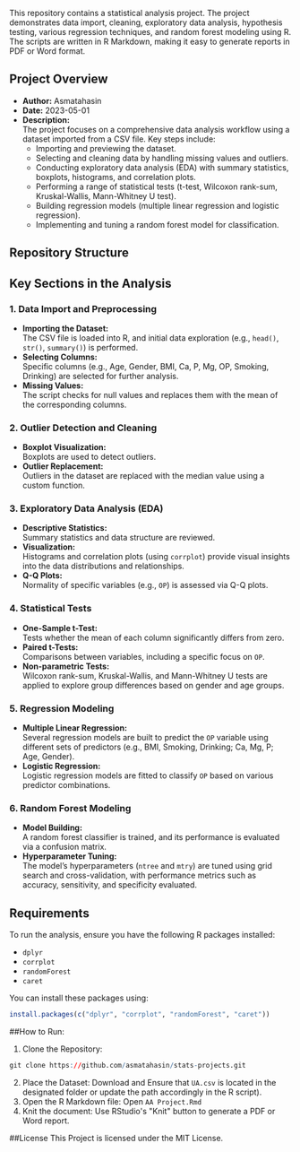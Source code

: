 This repository contains a statistical analysis project. 
The project demonstrates data import, cleaning, exploratory data analysis, hypothesis testing, various regression techniques, and random forest modeling using R. 
The scripts are written in R Markdown, making it easy to generate reports in PDF or Word format.

## Project Overview

- **Author:** Asmatahasin  
- **Date:** 2023-05-01  
- **Description:**  
  The project focuses on a comprehensive data analysis workflow using a dataset imported from a CSV file. Key steps include:
  - Importing and previewing the dataset.
  - Selecting and cleaning data by handling missing values and outliers.
  - Conducting exploratory data analysis (EDA) with summary statistics, boxplots, histograms, and correlation plots.
  - Performing a range of statistical tests (t-test, Wilcoxon rank-sum, Kruskal-Wallis, Mann-Whitney U test).
  - Building regression models (multiple linear regression and logistic regression).
  - Implementing and tuning a random forest model for classification.

## Repository Structure

## Key Sections in the Analysis

### 1. Data Import and Preprocessing
- **Importing the Dataset:**  
  The CSV file is loaded into R, and initial data exploration (e.g., `head()`, `str()`, `summary()`) is performed.
- **Selecting Columns:**  
  Specific columns (e.g., Age, Gender, BMI, Ca, P, Mg, OP, Smoking, Drinking) are selected for further analysis.
- **Missing Values:**  
  The script checks for null values and replaces them with the mean of the corresponding columns.

### 2. Outlier Detection and Cleaning
- **Boxplot Visualization:**  
  Boxplots are used to detect outliers.
- **Outlier Replacement:**  
  Outliers in the dataset are replaced with the median value using a custom function.

### 3. Exploratory Data Analysis (EDA)
- **Descriptive Statistics:**  
  Summary statistics and data structure are reviewed.
- **Visualization:**  
  Histograms and correlation plots (using `corrplot`) provide visual insights into the data distributions and relationships.
- **Q-Q Plots:**  
  Normality of specific variables (e.g., `OP`) is assessed via Q-Q plots.

### 4. Statistical Tests
- **One-Sample t-Test:**  
  Tests whether the mean of each column significantly differs from zero.
- **Paired t-Tests:**  
  Comparisons between variables, including a specific focus on `OP`.
- **Non-parametric Tests:**  
  Wilcoxon rank-sum, Kruskal-Wallis, and Mann-Whitney U tests are applied to explore group differences based on gender and age groups.

### 5. Regression Modeling
- **Multiple Linear Regression:**  
  Several regression models are built to predict the `OP` variable using different sets of predictors (e.g., BMI, Smoking, Drinking; Ca, Mg, P; Age, Gender).
- **Logistic Regression:**  
  Logistic regression models are fitted to classify `OP` based on various predictor combinations.

### 6. Random Forest Modeling
- **Model Building:**  
  A random forest classifier is trained, and its performance is evaluated via a confusion matrix.
- **Hyperparameter Tuning:**  
  The model’s hyperparameters (`ntree` and `mtry`) are tuned using grid search and cross-validation, with performance metrics such as accuracy, sensitivity, and specificity evaluated.

## Requirements

To run the analysis, ensure you have the following R packages installed:
- `dplyr`
- `corrplot`
- `randomForest`
- `caret`

You can install these packages using:

```r
install.packages(c("dplyr", "corrplot", "randomForest", "caret"))
```
##How to Run:
1. Clone the Repository:  
```r
git clone https://github.com/asmatahasin/stats-projects.git
```
2. Place the Dataset:
Download and Ensure that `UA.csv` is located in the designated folder or update the path accordingly in the R script).
3. Open the R Markdown file:
Open `AA Project.Rmd` 
4. Knit the document:
Use RStudio's "Knit" button to generate a PDF or Word report.

##License
This Project is licensed under the MIT License.
